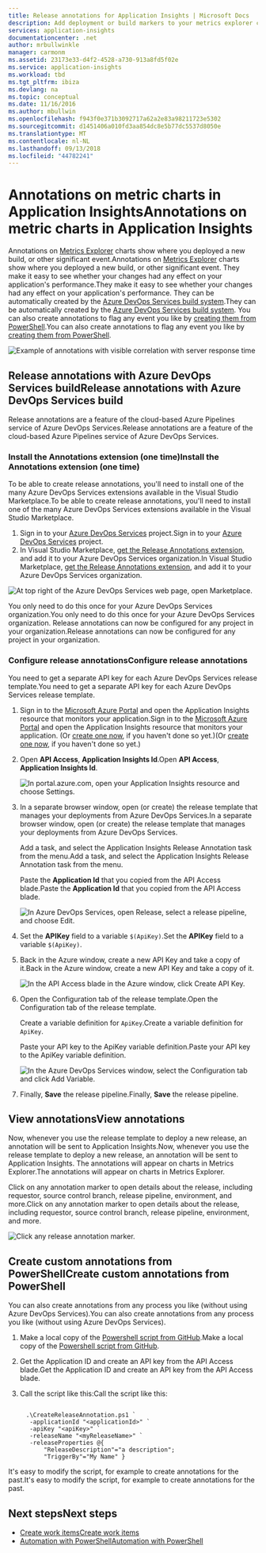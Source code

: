 ```yaml
---
title: Release annotations for Application Insights | Microsoft Docs
description: Add deployment or build markers to your metrics explorer charts in Application Insights.
services: application-insights
documentationcenter: .net
author: mrbullwinkle
manager: carmonm
ms.assetid: 23173e33-d4f2-4528-a730-913a8fd5f02e
ms.service: application-insights
ms.workload: tbd
ms.tgt_pltfrm: ibiza
ms.devlang: na
ms.topic: conceptual
ms.date: 11/16/2016
ms.author: mbullwin
ms.openlocfilehash: f943f0e371b3092717a62a2e83a98211723e5302
ms.sourcegitcommit: d1451406a010fd3aa854dc8e5b77dc5537d8050e
ms.translationtype: MT
ms.contentlocale: nl-NL
ms.lasthandoff: 09/13/2018
ms.locfileid: "44782241"
---
```

# <a name="annotations-on-metric-charts-in-application-insights"></a><span data-ttu-id="72fb9-103">Annotations on metric charts in Application Insights</span><span class="sxs-lookup"><span data-stu-id="72fb9-103">Annotations on metric charts in Application Insights</span></span>
<span data-ttu-id="72fb9-104">Annotations on [Metrics Explorer](app-insights-metrics-explorer.md) charts show where you deployed a new build, or other significant event.</span><span class="sxs-lookup"><span data-stu-id="72fb9-104">Annotations on [Metrics Explorer](app-insights-metrics-explorer.md) charts show where you deployed a new build, or other significant event.</span></span> <span data-ttu-id="72fb9-105">They make it easy to see whether your changes had any effect on your application's performance.</span><span class="sxs-lookup"><span data-stu-id="72fb9-105">They make it easy to see whether your changes had any effect on your application's performance.</span></span> <span data-ttu-id="72fb9-106">They can be automatically created by the [Azure DevOps Services build system](https://docs.microsoft.com/azure/devops/pipelines/tasks/).</span><span class="sxs-lookup"><span data-stu-id="72fb9-106">They can be automatically created by the [Azure DevOps Services build system](https://docs.microsoft.com/azure/devops/pipelines/tasks/).</span></span> <span data-ttu-id="72fb9-107">You can also create annotations to flag any event you like by [creating them from PowerShell](#create-annotations-from-powershell).</span><span class="sxs-lookup"><span data-stu-id="72fb9-107">You can also create annotations to flag any event you like by [creating them from PowerShell](#create-annotations-from-powershell).</span></span>

![Example of annotations with visible correlation with server response time](./media/app-insights-annotations/00.png)



## <a name="release-annotations-with-azure-devops-services-build"></a><span data-ttu-id="72fb9-109">Release annotations with Azure DevOps Services build</span><span class="sxs-lookup"><span data-stu-id="72fb9-109">Release annotations with Azure DevOps Services build</span></span>

<span data-ttu-id="72fb9-110">Release annotations are a feature of the cloud-based Azure Pipelines service of Azure DevOps Services.</span><span class="sxs-lookup"><span data-stu-id="72fb9-110">Release annotations are a feature of the cloud-based Azure Pipelines service of Azure DevOps Services.</span></span> 

### <a name="install-the-annotations-extension-one-time"></a><span data-ttu-id="72fb9-111">Install the Annotations extension (one time)</span><span class="sxs-lookup"><span data-stu-id="72fb9-111">Install the Annotations extension (one time)</span></span>
<span data-ttu-id="72fb9-112">To be able to create release annotations, you'll need to install one of the many Azure DevOps Services extensions available in the Visual Studio Marketplace.</span><span class="sxs-lookup"><span data-stu-id="72fb9-112">To be able to create release annotations, you'll need to install one of the many Azure DevOps Services extensions available in the Visual Studio Marketplace.</span></span>

1. <span data-ttu-id="72fb9-113">Sign in to your [Azure DevOps Services](https://visualstudio.microsoft.com/vso/) project.</span><span class="sxs-lookup"><span data-stu-id="72fb9-113">Sign in to your [Azure DevOps Services](https://visualstudio.microsoft.com/vso/) project.</span></span>
2. <span data-ttu-id="72fb9-114">In Visual Studio Marketplace, [get the Release Annotations extension](https://marketplace.visualstudio.com/items/ms-appinsights.appinsightsreleaseannotations), and add it to your Azure DevOps Services organization.</span><span class="sxs-lookup"><span data-stu-id="72fb9-114">In Visual Studio Marketplace, [get the Release Annotations extension](https://marketplace.visualstudio.com/items/ms-appinsights.appinsightsreleaseannotations), and add it to your Azure DevOps Services organization.</span></span>

![At top right of the Azure DevOps Services web page, open Marketplace.](./media/app-insights-annotations/10.png)

<span data-ttu-id="72fb9-117">You only need to do this once for your Azure DevOps Services organization.</span><span class="sxs-lookup"><span data-stu-id="72fb9-117">You only need to do this once for your Azure DevOps Services organization.</span></span> <span data-ttu-id="72fb9-118">Release annotations can now be configured for any project in your organization.</span><span class="sxs-lookup"><span data-stu-id="72fb9-118">Release annotations can now be configured for any project in your organization.</span></span> 

### <a name="configure-release-annotations"></a><span data-ttu-id="72fb9-119">Configure release annotations</span><span class="sxs-lookup"><span data-stu-id="72fb9-119">Configure release annotations</span></span>

<span data-ttu-id="72fb9-120">You need to get a separate API key for each Azure DevOps Services release template.</span><span class="sxs-lookup"><span data-stu-id="72fb9-120">You need to get a separate API key for each Azure DevOps Services release template.</span></span>

1. <span data-ttu-id="72fb9-121">Sign in to the [Microsoft Azure Portal](https://portal.azure.com) and open the Application Insights resource that monitors your application.</span><span class="sxs-lookup"><span data-stu-id="72fb9-121">Sign in to the [Microsoft Azure Portal](https://portal.azure.com) and open the Application Insights resource that monitors your application.</span></span> <span data-ttu-id="72fb9-122">(Or [create one now](app-insights-overview.md), if you haven't done so yet.)</span><span class="sxs-lookup"><span data-stu-id="72fb9-122">(Or [create one now](app-insights-overview.md), if you haven't done so yet.)</span></span>
2. <span data-ttu-id="72fb9-123">Open **API Access**,  **Application Insights Id**.</span><span class="sxs-lookup"><span data-stu-id="72fb9-123">Open **API Access**,  **Application Insights Id**.</span></span>
   
    ![In portal.azure.com, open your Application Insights resource and choose Settings.](./media/app-insights-annotations/20.png)

4. <span data-ttu-id="72fb9-127">In a separate browser window, open (or create) the release template that manages your deployments from Azure DevOps Services.</span><span class="sxs-lookup"><span data-stu-id="72fb9-127">In a separate browser window, open (or create) the release template that manages your deployments from Azure DevOps Services.</span></span> 
   
    <span data-ttu-id="72fb9-128">Add a task, and select the Application Insights Release Annotation task from the menu.</span><span class="sxs-lookup"><span data-stu-id="72fb9-128">Add a task, and select the Application Insights Release Annotation task from the menu.</span></span>
   
    <span data-ttu-id="72fb9-129">Paste the **Application Id** that you copied from the API Access blade.</span><span class="sxs-lookup"><span data-stu-id="72fb9-129">Paste the **Application Id** that you copied from the API Access blade.</span></span>
   
    ![In Azure DevOps Services, open Release, select a release pipeline, and choose Edit.](./media/app-insights-annotations/30.png)
4. <span data-ttu-id="72fb9-133">Set the **APIKey** field to a variable `$(ApiKey)`.</span><span class="sxs-lookup"><span data-stu-id="72fb9-133">Set the **APIKey** field to a variable `$(ApiKey)`.</span></span>

5. <span data-ttu-id="72fb9-134">Back in the Azure window, create a new API Key and take a copy of it.</span><span class="sxs-lookup"><span data-stu-id="72fb9-134">Back in the Azure window, create a new API Key and take a copy of it.</span></span>
   
    ![In the API Access blade in the Azure window, click Create API Key.](./media/app-insights-annotations/40.png)

6. <span data-ttu-id="72fb9-138">Open the Configuration tab of the release template.</span><span class="sxs-lookup"><span data-stu-id="72fb9-138">Open the Configuration tab of the release template.</span></span>
   
    <span data-ttu-id="72fb9-139">Create a variable definition for `ApiKey`.</span><span class="sxs-lookup"><span data-stu-id="72fb9-139">Create a variable definition for `ApiKey`.</span></span>
   
    <span data-ttu-id="72fb9-140">Paste your API key to the ApiKey variable definition.</span><span class="sxs-lookup"><span data-stu-id="72fb9-140">Paste your API key to the ApiKey variable definition.</span></span>
   
    ![In the Azure DevOps Services window, select the Configuration tab and click Add Variable.](./media/app-insights-annotations/50.png)
7. <span data-ttu-id="72fb9-143">Finally, **Save** the release pipeline.</span><span class="sxs-lookup"><span data-stu-id="72fb9-143">Finally, **Save** the release pipeline.</span></span>


## <a name="view-annotations"></a><span data-ttu-id="72fb9-144">View annotations</span><span class="sxs-lookup"><span data-stu-id="72fb9-144">View annotations</span></span>
<span data-ttu-id="72fb9-145">Now, whenever you use the release template to deploy a new release, an annotation will be sent to Application Insights.</span><span class="sxs-lookup"><span data-stu-id="72fb9-145">Now, whenever you use the release template to deploy a new release, an annotation will be sent to Application Insights.</span></span> <span data-ttu-id="72fb9-146">The annotations will appear on charts in Metrics Explorer.</span><span class="sxs-lookup"><span data-stu-id="72fb9-146">The annotations will appear on charts in Metrics Explorer.</span></span>

<span data-ttu-id="72fb9-147">Click on any annotation marker to open details about the release, including requestor, source control branch, release pipeline, environment, and more.</span><span class="sxs-lookup"><span data-stu-id="72fb9-147">Click on any annotation marker to open details about the release, including requestor, source control branch, release pipeline, environment, and more.</span></span>

![Click any release annotation marker.](./media/app-insights-annotations/60.png)

## <a name="create-custom-annotations-from-powershell"></a><span data-ttu-id="72fb9-149">Create custom annotations from PowerShell</span><span class="sxs-lookup"><span data-stu-id="72fb9-149">Create custom annotations from PowerShell</span></span>
<span data-ttu-id="72fb9-150">You can also create annotations from any process you like (without using Azure DevOps Services).</span><span class="sxs-lookup"><span data-stu-id="72fb9-150">You can also create annotations from any process you like (without using Azure DevOps Services).</span></span> 


1. <span data-ttu-id="72fb9-151">Make a local copy of the [Powershell script from GitHub](https://github.com/Microsoft/ApplicationInsights-Home/blob/master/API/CreateReleaseAnnotation.ps1).</span><span class="sxs-lookup"><span data-stu-id="72fb9-151">Make a local copy of the [Powershell script from GitHub](https://github.com/Microsoft/ApplicationInsights-Home/blob/master/API/CreateReleaseAnnotation.ps1).</span></span>

2. <span data-ttu-id="72fb9-152">Get the Application ID and create an API key from the API Access blade.</span><span class="sxs-lookup"><span data-stu-id="72fb9-152">Get the Application ID and create an API key from the API Access blade.</span></span>

3. <span data-ttu-id="72fb9-153">Call the script like this:</span><span class="sxs-lookup"><span data-stu-id="72fb9-153">Call the script like this:</span></span>

```PS

     .\CreateReleaseAnnotation.ps1 `
      -applicationId "<applicationId>" `
      -apiKey "<apiKey>" `
      -releaseName "<myReleaseName>" `
      -releaseProperties @{
          "ReleaseDescription"="a description";
          "TriggerBy"="My Name" }
```

<span data-ttu-id="72fb9-154">It's easy to modify the script, for example to create annotations for the past.</span><span class="sxs-lookup"><span data-stu-id="72fb9-154">It's easy to modify the script, for example to create annotations for the past.</span></span>

## <a name="next-steps"></a><span data-ttu-id="72fb9-155">Next steps</span><span class="sxs-lookup"><span data-stu-id="72fb9-155">Next steps</span></span>

* [<span data-ttu-id="72fb9-156">Create work items</span><span class="sxs-lookup"><span data-stu-id="72fb9-156">Create work items</span></span>](app-insights-diagnostic-search.md#create-work-item)
* [<span data-ttu-id="72fb9-157">Automation with PowerShell</span><span class="sxs-lookup"><span data-stu-id="72fb9-157">Automation with PowerShell</span></span>](app-insights-powershell.md)